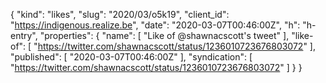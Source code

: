 {
  "kind": "likes",
  "slug": "2020/03/o5k19",
  "client_id": "https://indigenous.realize.be",
  "date": "2020-03-07T00:46:00Z",
  "h": "h-entry",
  "properties": {
    "name": [
      "Like of @shawnacscott's tweet"
    ],
    "like-of": [
      "https://twitter.com/shawnacscott/status/1236010723676803072"
    ],
    "published": [
      "2020-03-07T00:46:00Z"
    ],
    "syndication": [
      "https://twitter.com/shawnacscott/status/1236010723676803072"
    ]
  }
}
